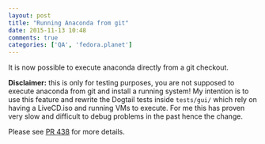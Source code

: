 ```yaml
---
layout: post
title: "Running Anaconda from git"
date: 2015-11-13 10:48
comments: true
categories: ['QA', 'fedora.planet']
---
```


It is now possible to execute anaconda directly from a git checkout.

**Disclaimer:** this is only for testing purposes, you are not supposed to
execute anaconda from git and install a running system! My intention is
to use this feature and rewrite the Dogtail tests inside `tests/gui/` which
rely on having a LiveCD.iso and running VMs to execute. For me this has proven
very slow and difficult to debug problems in the past hence the change.

Please see [PR 438](https://github.com/rhinstaller/anaconda/pull/438) for
more details.
